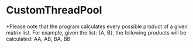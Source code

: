 # CustomThreadPool
 
*Please note that the program calculates every possible product of a given matrix list.
For example, given the list: {A, B}, the following products will be calculated: AA, AB, BA, BB
